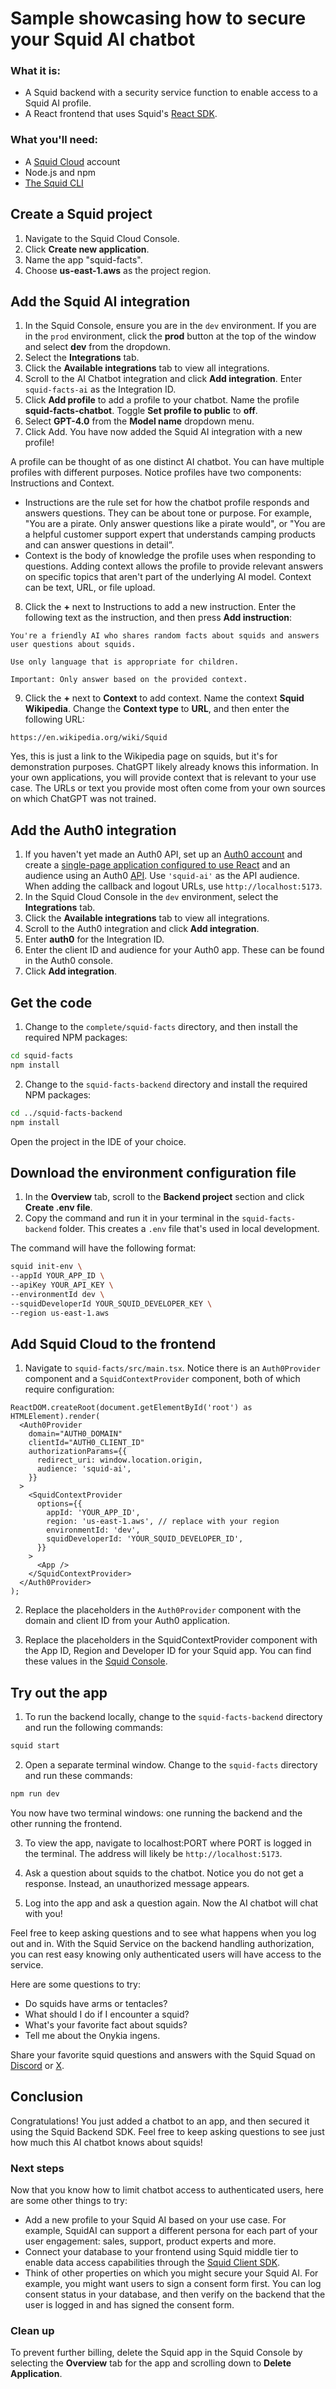 # Sample showcasing how to secure your Squid AI chatbot

### What it is:

- A Squid backend with a security service function to enable access to a Squid AI profile.
- A React frontend that uses Squid's [React SDK](https://docs.squid.cloud/docs/development-tools/react-sdk/).

### What you'll need:

- A [Squid Cloud](https://console.squid.cloud) account
- Node.js and npm
- [The Squid CLI](https://docs.squid.cloud/docs/development-tools/local-dev-cli)

## Create a Squid project

1. Navigate to the Squid Cloud Console.
2. Click **Create new application**.
3. Name the app "squid-facts".
4. Choose **us-east-1.aws** as the project region.

## Add the Squid AI integration

1. In the Squid Console, ensure you are in the `dev` environment. If you are in the `prod` environment, click the **prod** button at the top of the window and select **dev** from the dropdown.
2. Select the **Integrations** tab.
3. Click the **Available integrations** tab to view all integrations.
4. Scroll to the AI Chatbot integration and click **Add integration**.
   Enter `squid-facts-ai` as the Integration ID.
5. Click **Add profile** to add a profile to your chatbot. Name the profile **squid-facts-chatbot**. Toggle **Set profile to public** to **off**.
6. Select **GPT-4.0** from the **Model name** dropdown menu.
7. Click Add. You have now added the Squid AI integration with a new profile!

A profile can be thought of as one distinct AI chatbot. You can have multiple profiles with different purposes. Notice profiles have two components: Instructions and Context.

- Instructions are the rule set for how the chatbot profile responds and answers questions. They can be about tone or purpose. For example, "You are a pirate. Only answer questions like a pirate would", or "You are a helpful customer support expert that understands camping products and can answer questions in detail”.
- Context is the body of knowledge the profile uses when responding to questions. Adding context allows the profile to provide relevant answers on specific topics that aren't part of the underlying AI model. Context can be text, URL, or file upload.

8. Click the **+** next to Instructions to add a new instruction. Enter the following text as the instruction, and then press **Add instruction**:

```
You're a friendly AI who shares random facts about squids and answers user questions about squids.

Use only language that is appropriate for children.

Important: Only answer based on the provided context.
```

9. Click the **+** next to **Context** to add context. Name the context **Squid Wikipedia**. Change the **Context type** to **URL**, and then enter the following URL:

```
https://en.wikipedia.org/wiki/Squid
```

Yes, this is just a link to the Wikipedia page on squids, but it's for demonstration purposes. ChatGPT likely already knows this information. In your own applications, you will provide context that is relevant to your use case. The URLs or text you provide most often come from your own sources on which ChatGPT was not trained.

## Add the Auth0 integration

1. If you haven't yet made an Auth0 API, set up an [Auth0 account](https://auth0.com/) and create a [single-page application configured to use React](https://auth0.com/docs/quickstart/spa/react) and an audience using an Auth0 [API](https://auth0.com/docs/get-started/apis). Use `'squid-ai'` as the API audience.
   When adding the callback and logout URLs, use `http://localhost:5173`.
2. In the Squid Cloud Console in the `dev` environment, select the **Integrations** tab.
3. Click the **Available integrations** tab to view all integrations.
4. Scroll to the Auth0 integration and click **Add integration**.
5. Enter **auth0** for the Integration ID.
6. Enter the client ID and audience for your Auth0 app. These can be found in the Auth0 console.
7. Click **Add integration**.

## Get the code

1. Change to the `complete/squid-facts` directory, and then install the required NPM packages:

```bash
cd squid-facts
npm install
```

2. Change to the `squid-facts-backend` directory and install the required NPM packages:

```bash
cd ../squid-facts-backend
npm install
```

Open the project in the IDE of your choice.

## Download the environment configuration file

1. In the **Overview** tab, scroll to the **Backend project** section and click **Create .env file**.
2. Copy the command and run it in your terminal in the `squid-facts-backend` folder. This creates a `.env` file that's used in local development.

The command will have the following format:

```sh
squid init-env \
--appId YOUR_APP_ID \
--apiKey YOUR_API_KEY \
--environmentId dev \
--squidDeveloperId YOUR_SQUID_DEVELOPER_KEY \
--region us-east-1.aws
```

## Add Squid Cloud to the frontend

1. Navigate to `squid-facts/src/main.tsx`. Notice there is an `Auth0Provider` component and a `SquidContextProvider` component, both of which require configuration:

```tsx title='src/main.tsx'
ReactDOM.createRoot(document.getElementById('root') as HTMLElement).render(
  <Auth0Provider
    domain="AUTH0_DOMAIN"
    clientId="AUTH0_CLIENT_ID"
    authorizationParams={{
      redirect_uri: window.location.origin,
      audience: 'squid-ai',
    }}
  >
    <SquidContextProvider
      options={{
        appId: 'YOUR_APP_ID',
        region: 'us-east-1.aws', // replace with your region
        environmentId: 'dev',
        squidDeveloperId: 'YOUR_SQUID_DEVELOPER_ID',
      }}
    >
      <App />
    </SquidContextProvider>
  </Auth0Provider>
);
```

2. Replace the placeholders in the `Auth0Provider` component with the domain and client ID from your Auth0 application.

3. Replace the placeholders in the SquidContextProvider component with the App ID, Region and Developer ID for your Squid app. You can find these values in the [Squid Console](https://console.squid.cloud).

## Try out the app

1. To run the backend locally, change to the `squid-facts-backend` directory and run the following commands:

```bash
squid start
```

2. Open a separate terminal window. Change to the `squid-facts` directory and run these commands:

```bash
npm run dev
```

You now have two terminal windows: one running the backend and the other running the frontend.

3. To view the app, navigate to localhost:PORT where PORT is logged in the terminal. The address will likely be `http://localhost:5173`.

4. Ask a question about squids to the chatbot. Notice you do not get a response. Instead, an unauthorized message appears.

5. Log into the app and ask a question again. Now the AI chatbot will chat with you!

Feel free to keep asking questions and to see what happens when you log out and in. With the Squid Service on the backend handling authorization, you can rest easy knowing only authenticated users will have access to the service.

Here are some questions to try:

- Do squids have arms or tentacles?
- What should I do if I encounter a squid?
- What's your favorite fact about squids?
- Tell me about the Onykia ingens.

Share your favorite squid questions and answers with the Squid Squad on [Discord](https://discord.gg/Cs8bwVBkKe) or [X](https://twitter.com/_squidcloud).

## Conclusion

Congratulations! You just added a chatbot to an app, and then secured it using the Squid Backend SDK. Feel free to keep asking questions to see just how much this AI chatbot knows about squids!

### Next steps

Now that you know how to limit chatbot access to authenticated users, here are some other things to try:

- Add a new profile to your Squid AI based on your use case. For example, SquidAI can support a different persona for each part of your user engagement: sales, support, product experts and more.
- Connect your database to your frontend using Squid middle tier to enable data access capabilities through the [Squid Client SDK](/docs/development-tools/client-sdk/).
- Think of other properties on which you might secure your Squid AI. For example, you might want users to sign a consent form first. You can log consent status in your database, and then verify on the backend that the user is logged in and has signed the consent form.

### Clean up

To prevent further billing, delete the Squid app in the Squid Console by selecting the **Overview** tab for the app and scrolling down to **Delete Application**.
